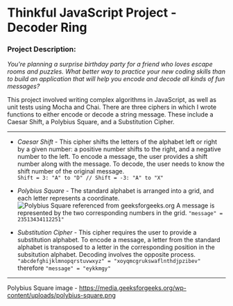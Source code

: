 # Thinkful JavaScript Project - Decoder Ring

### **Project Description**:
_You're planning a surprise birthday party for a friend who loves escape rooms and puzzles. What better way to practice your new coding skills than to build an application that will help you encode and decode all kinds of fun messages?_

This project involved writing complex algorithms in JavaScript, as well as unit tests using Mocha and Chai. There are three ciphers in which I wrote functions to either encode or decode a string message. These include a Caesar Shift, a Polybius Square, and a Substitution Cipher.

---

- _Caesar Shift_ - This cipher shifts the letters of the alphabet left or right by a given number: a positive number shifts to the right, and a negative number to the left. To encode a message, the user provides a shift number along with the message. To decode, the user needs to know the shift number of the original message.  
`Shift = 3: "A" to "D" // Shift = -3: "A" to "X"`

- _Polybius Square_ - The standard alphabet is arranged into a grid, and each letter represents a coordinate.
![Polybius Square referenced from geeksforgeeks.org](https://media.geeksforgeeks.org/wp-content/uploads/polybius-square.png)
A message is represented by the two corresponding numbers in the grid.
`"message" = 23513434112251"`

- _Substitution Cipher_ - This cipher requires the user to provide a substitution alphabet. To encode a message, a letter from the standard alphabet is transposed to a letter in the corresponding position in the subsitution alphabet. Decoding involves the opposite process.
`"abcdefghijklmnopqrstuvwxyz" = "xoyqmcgrukswaflnthdjpzibev"` therefore
`"message" = "eykkmgy"`

---

Polybius Square image - https://media.geeksforgeeks.org/wp-content/uploads/polybius-square.png
